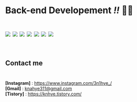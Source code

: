 # Back-end Developement *!!* 👩‍💻 <br/>


  # <img src="https://img.shields.io/badge/html5-E34F26?style=flat-square&logo=html5&logoColor=FFFFFF"/>  <img src="https://img.shields.io/badge/css-663399?style=flat-square&logo=css&logoColor=FFFFFF"/>  <img src="https://img.shields.io/badge/javascript-F7DF1E?style=flat-square&logo=javascript&logoColor=000000"/>  <img src="https://img.shields.io/badge/nodedotjs-5FA04E?style=flat-square&logo=nodedotjs&logoColor=FFFFFF"/>  <img src="https://img.shields.io/badge/express-000000?style=flat-square&logo=express&logoColor=FFFFFF"/>  <img src="https://img.shields.io/badge/springboot-6DB33F?style=flat-square&logo=springboot&logoColor=FFFFFF"/>  <img src="https://img.shields.io/badge/react-61DAFB?style=flat-square&logo=react&logoColor=FFFFFF"/><br/><br/>

  
## Contact me <br/><br/>

**[Instagram]** : https://www.instagram.com/3n1hye_/ <br/>
**[Gmail]** : knahye311@gmail.com <br/>
**[Tistory]** : https://knhye.tistory.com/ <br/>

